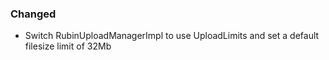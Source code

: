 ### Changed

- Switch RubinUploadManagerImpl to use UploadLimits and set a default filesize limit of 32Mb
